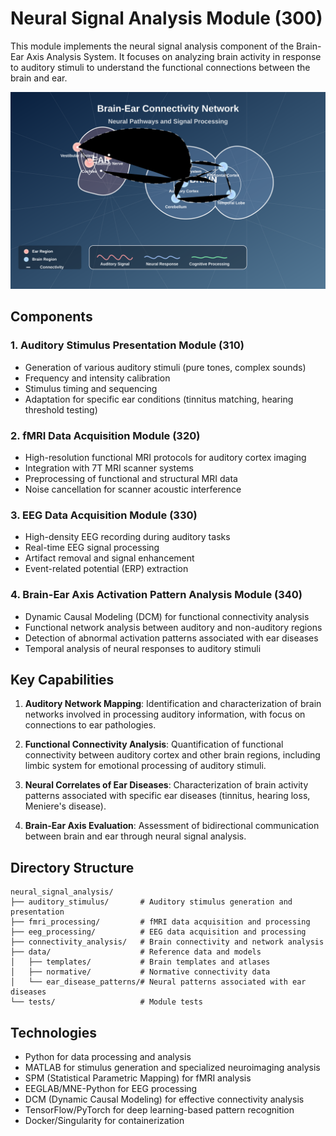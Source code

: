 # Neural Signal Analysis Module (300)

This module implements the neural signal analysis component of the Brain-Ear Axis Analysis System. It focuses on analyzing brain activity in response to auditory stimuli to understand the functional connections between the brain and ear.

![Neural Signal Analysis](https://raw.githubusercontent.com/JJshome/Brain-Ear-Axis/main/examples/connectivity_visualization.svg)

## Components

### 1. Auditory Stimulus Presentation Module (310)
- Generation of various auditory stimuli (pure tones, complex sounds)
- Frequency and intensity calibration
- Stimulus timing and sequencing
- Adaptation for specific ear conditions (tinnitus matching, hearing threshold testing)

### 2. fMRI Data Acquisition Module (320)
- High-resolution functional MRI protocols for auditory cortex imaging
- Integration with 7T MRI scanner systems
- Preprocessing of functional and structural MRI data
- Noise cancellation for scanner acoustic interference

### 3. EEG Data Acquisition Module (330)
- High-density EEG recording during auditory tasks
- Real-time EEG signal processing
- Artifact removal and signal enhancement
- Event-related potential (ERP) extraction

### 4. Brain-Ear Axis Activation Pattern Analysis Module (340)
- Dynamic Causal Modeling (DCM) for functional connectivity analysis
- Functional network analysis between auditory and non-auditory regions
- Detection of abnormal activation patterns associated with ear diseases
- Temporal analysis of neural responses to auditory stimuli

## Key Capabilities

1. **Auditory Network Mapping**: Identification and characterization of brain networks involved in processing auditory information, with focus on connections to ear pathologies.

2. **Functional Connectivity Analysis**: Quantification of functional connectivity between auditory cortex and other brain regions, including limbic system for emotional processing of auditory stimuli.

3. **Neural Correlates of Ear Diseases**: Characterization of brain activity patterns associated with specific ear diseases (tinnitus, hearing loss, Meniere's disease).

4. **Brain-Ear Axis Evaluation**: Assessment of bidirectional communication between brain and ear through neural signal analysis.

## Directory Structure

```
neural_signal_analysis/
├── auditory_stimulus/       # Auditory stimulus generation and presentation
├── fmri_processing/         # fMRI data acquisition and processing
├── eeg_processing/          # EEG data acquisition and processing
├── connectivity_analysis/   # Brain connectivity and network analysis
├── data/                    # Reference data and models
│   ├── templates/           # Brain templates and atlases
│   ├── normative/           # Normative connectivity data
│   └── ear_disease_patterns/# Neural patterns associated with ear diseases
└── tests/                   # Module tests
```

## Technologies

- Python for data processing and analysis
- MATLAB for stimulus generation and specialized neuroimaging analysis
- SPM (Statistical Parametric Mapping) for fMRI analysis
- EEGLAB/MNE-Python for EEG processing
- DCM (Dynamic Causal Modeling) for effective connectivity analysis
- TensorFlow/PyTorch for deep learning-based pattern recognition
- Docker/Singularity for containerization
